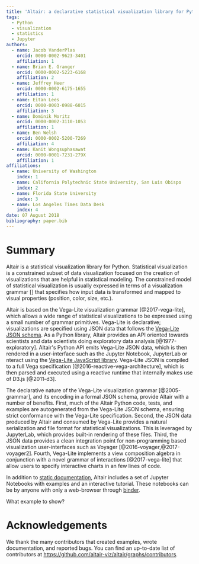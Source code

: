 ```yaml
---
title: 'Altair: a declarative statistical visualization library for Python'
tags:
  - Python
  - visualization
  - statistics
  - Jupyter
authors:
  - name: Jacob VanderPlas
    orcid: 0000-0002-9623-3401
    affiliation: 1
  - name: Brian E. Granger
    orcid: 0000-0002-5223-6168
    affiliation: 2
  - name: Jeffrey Heer
    orcid: 0000-0002-6175-1655
    affiliation: 1
  - name: Eitan Lees
    orcid: 0000-0003-0988-6015
    affiliation: 3
  - name: Dominik Moritz
    orcid: 0000-0002-3110-1053
    affiliation: 1
  - name: Ben Welsh
    orcid: 0000-0002-5200-7269
    affiliation: 4
  - name: Kanit Wongsuphasawat
    orcid: 0000-0001-7231-279X
    affiliation: 1
affiliations:
  - name: University of Washington
    index: 1
  - name: California Polytechnic State University, San Luis Obispo
    index: 2
  - name: Florida State University
    index: 3
  - name: Los Angeles Times Data Desk
    index: 4
date: 07 August 2018
bibliography: paper.bib
---
```


# Summary

Altair is a statistical visualization library for Python.
Statistical visualization is a constrained subset of data visualization focused on the creation of visualizations
that are helpful in statistical modeling. The constrained model of statistical visualization is usually expressed
in terms of a visualization grammar [] that specifies how input data is transformed and mapped to visual properties
(position, color, size, etc.).

Altair is based on the Vega-Lite visualization grammar [@2017-vega-lite], which allows a wide range of statistical
visualizations to be expressed using a small number of grammar primitives. Vega-Lite is declarative; visualizations
are specified using JSON data that follows the [Vega-Lite JSON schema](https://github.com/vega/schema).
As a Python library, Altair provides an API oriented towards scientists and data scientists doing exploratory data
analysis [@1977-exploratory]. Altair's Python API emits Vega-Lite JSON data, which is then rendered in a user-interface
such as the Jupyter Notebook, JupyterLab or nteract using the
[Vega-Lite JavaScript library](https://vega.github.io/vega-lite/). Vega-Lite JSON is compiled to a full Vega
specification [@2016-reactive-vega-architecture], which is then parsed and executed using a reactive runtime that
internally makes use of D3.js [@2011-d3].

The declarative nature of the Vega-Lite visualization grammar [@2005-grammar], and its encoding in a formal JSON schema,
provide Altair with a number of benefits. First, much of the Altair Python code, tests, and examples are autogenerated
from the Vega-Lite JSON schema, ensuring strict conformance with the Vega-Lite specification. Second, the JSON data
produced by Altair and consumed by Vega-Lite provides a natural serialization and file format for statistical
visualizations. This is leveraged by JupyterLab, which provides built-in rendering of these files. Third, the JSON data 
provides a clean integration point for non-programming based visualization user-interfaces such as Voyager
[@2016-voyager,@2017-voyager2]. Fourth, Vega-Lite implements a view composition algebra in conjunction with a novel
grammar of interactions [@2017-vega-lite] that allow users to specify interactive charts in an few lines of code.

In addition to [static documentation](https://altair-viz.github.io/), Altair includes a set of Jupyter Notebooks with
examples and an interactive tutorial. These notebooks can be by anyone with only a web-browser through
[binder](https://mybinder.org/).

What example to show?

# Acknowledgements

We thank the many contributors that created examples, wrote documentation, and reported bugs. You can find an up-to-date
list of contributors at https://github.com/altair-viz/altair/graphs/contributors.
